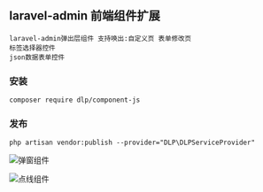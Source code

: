 ## laravel-admin 前端组件扩展

    laravel-admin弹出层组件 支持唤出:自定义页 表单修改页
    标签选择器控件
    json数据表单控件
    
### 安装
```shell script
composer require dlp/component-js
```
### 发布
```shell script
php artisan vendor:publish --provider="DLP\DLPServiceProvider"
```

![弹窗组件](https://github.com/ydtg1993/laravel-admin-component-js/blob/main/example/img/1.gif)

![点线组件](https://github.com/ydtg1993/laravel-admin-component-js/blob/main/example/img/2.gif)
